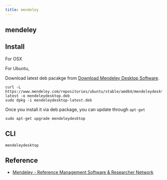 ```yaml
---
title: mendeley
---
```


## mendeley

## Install

For OSX


For Ubuntu,

Download latest deb pacakge from [Download Mendeley Desktop Software](https://www.mendeley.com/download-desktop/).

```
curl -L https://www.mendeley.com/repositories/ubuntu/stable/amd64/mendeleydesktop-latest -o mendeleydesktop.deb
sudo dpkg -i mendeleydesktop-latest.deb
```

Once you install it via deb package, you can update through `apt-get`

```
sudo apt-get upgrade mendeleydesktop
```

## CLI

```
mendeleydesktop
```

## Reference
* [Mendeley \- Reference Management Software & Researcher Network](https://www.mendeley.com/)
